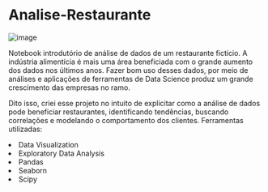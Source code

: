 # Analise-Restaurante
![image](https://user-images.githubusercontent.com/64214285/198029886-96f05f5b-91a4-4771-997c-ccf0cf465057.png)

Notebook introdutório de análise de dados de um restaurante fictício.
A indústria alimentícia é mais uma área beneficiada com o grande aumento dos dados nos últimos anos. Fazer bom uso desses dados, por meio de análises e aplicações de ferramentas de Data Science produz um grande crescimento das empresas no ramo.

Dito isso, criei esse projeto no intuito de explicitar como a análise de dados pode beneficiar restaurantes, identificando tendências, buscando correlações e modelando o comportamento dos clientes.
Ferramentas utilizadas:
<li>Data Visualization</li>
<li>Exploratory Data Analysis</li>
<li>Pandas</li> 
<li>Seaborn</li> 
<li>Scipy</li> 
